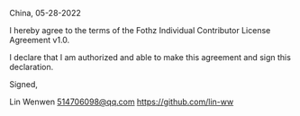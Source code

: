 China, 05-28-2022

I hereby agree to the terms of the Fothz Individual Contributor License
Agreement v1.0.

I declare that I am authorized and able to make this agreement and sign this
declaration.

Signed,

Lin Wenwen 514706098@qq.com https://github.com/lin-ww
